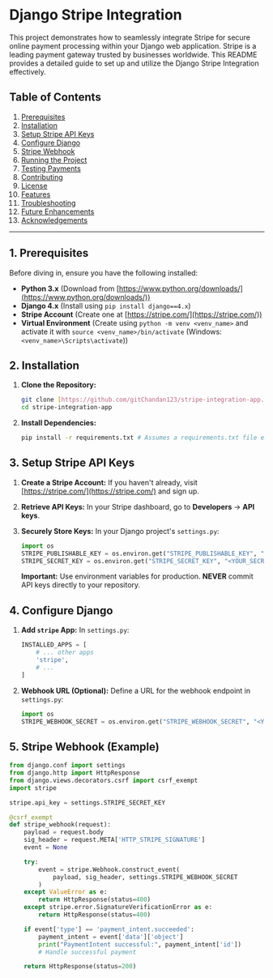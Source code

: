 # Django Stripe Integration

This project demonstrates how to seamlessly integrate Stripe for secure online payment processing within your Django web application. Stripe is a leading payment gateway trusted by businesses worldwide. This README provides a detailed guide to set up and utilize the Django Stripe Integration effectively.

## Table of Contents

1. [Prerequisites](#prerequisites)
2. [Installation](#installation)
3. [Setup Stripe API Keys](#setup-stripe-api-keys)
4. [Configure Django](#configure-django)
5. [Stripe Webhook](#stripe-webhook)
6. [Running the Project](#running-the-project)
7. [Testing Payments](#testing-payments)
8. [Contributing](#contributing)
9. [License](#license)
10. [Features](#features)
11. [Troubleshooting](#troubleshooting)
12. [Future Enhancements](#future-enhancements)
13. [Acknowledgements](#acknowledgements)

---

## 1. Prerequisites

Before diving in, ensure you have the following installed:

-   **Python 3.x** (Download from [https://www.python.org/downloads/](https://www.python.org/downloads/))
-   **Django 4.x** (Install using `pip install django==4.x`)
-   **Stripe Account** (Create one at [https://stripe.com/](https://stripe.com/))
-   **Virtual Environment** (Create using `python -m venv <venv_name>` and activate it with `source <venv_name>/bin/activate` (Windows: `<venv_name>\Scripts\activate`))

## 2. Installation

1.  **Clone the Repository:**

    ```bash
    git clone [https://github.com/gitChandan123/stripe-integration-app.git](https://github.com/gitChandan123/stripe-integration-app.git)
    cd stripe-integration-app
    ```

2.  **Install Dependencies:**

    ```bash
    pip install -r requirements.txt # Assumes a requirements.txt file exists
    ```

## 3. Setup Stripe API Keys

1.  **Create a Stripe Account:** If you haven't already, visit [https://stripe.com/](https://stripe.com/) and sign up.
2.  **Retrieve API Keys:** In your Stripe dashboard, go to **Developers** -> **API keys**.
3.  **Securely Store Keys:** In your Django project's `settings.py`:

    ```python
    import os
    STRIPE_PUBLISHABLE_KEY = os.environ.get("STRIPE_PUBLISHABLE_KEY", "<YOUR_PUBLISHABLE_KEY>")
    STRIPE_SECRET_KEY = os.environ.get("STRIPE_SECRET_KEY", "<YOUR_SECRET_KEY>")
    ```

    **Important:** Use environment variables for production. **NEVER** commit API keys directly to your repository.

## 4. Configure Django

1.  **Add `stripe` App:** In `settings.py`:

    ```python
    INSTALLED_APPS = [
        # ... other apps
        'stripe',
        # ...
    ]
    ```

2.  **Webhook URL (Optional):** Define a URL for the webhook endpoint in `settings.py`:

    ```python
    import os
    STRIPE_WEBHOOK_SECRET = os.environ.get("STRIPE_WEBHOOK_SECRET", "<YOUR_WEBHOOK_SECRET>")
    ```

## 5. Stripe Webhook (Example)

```python
from django.conf import settings
from django.http import HttpResponse
from django.views.decorators.csrf import csrf_exempt
import stripe

stripe.api_key = settings.STRIPE_SECRET_KEY

@csrf_exempt
def stripe_webhook(request):
    payload = request.body
    sig_header = request.META['HTTP_STRIPE_SIGNATURE']
    event = None

    try:
        event = stripe.Webhook.construct_event(
            payload, sig_header, settings.STRIPE_WEBHOOK_SECRET
        )
    except ValueError as e:
        return HttpResponse(status=400)
    except stripe.error.SignatureVerificationError as e:
        return HttpResponse(status=400)

    if event['type'] == 'payment_intent.succeeded':
        payment_intent = event['data']['object']
        print("PaymentIntent successful:", payment_intent['id'])
        # Handle successful payment

    return HttpResponse(status=200)

